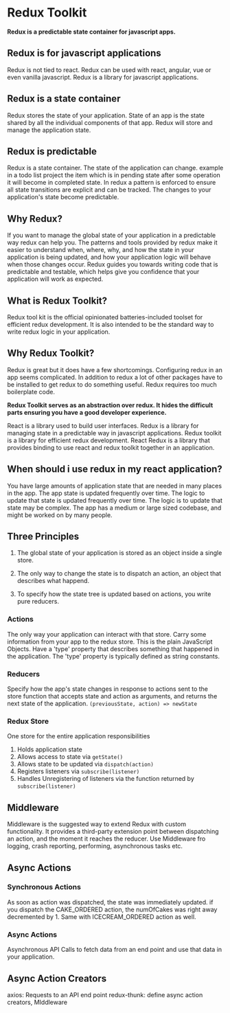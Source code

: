 # Redux Toolkit

**Redux is a predictable state container for javascript apps.**

## Redux is for javascript applications
Redux is not tied to react. Redux can be used with react, angular, vue or even vanilla javascript. Redux is a library for javascript applications.

## Redux is a state container
Redux stores the state of your application. State of an app is the state shared by all the individual components of that app. Redux will store and manage the application state.

## Redux is predictable
Redux is a state container. The state of the application can change. example in a todo list project the item which is in pending state after some operation it will become in completed state.
In redux a pattern is enforced to ensure all state transitions are explicit and can be tracked. The changes to your application's state become predictable.

## Why Redux?
If you want to manage the global state of your application in a predictable way redux can help you. The patterns and tools provided by redux make it easier to understand when, where, why, and how the state in your application is being updated, and how your application logic will behave when those changes occur.
Redux guides you towards writing code that is predictable and testable, which helps give you confidence that your application will work as expected.

## What is Redux Toolkit?
Redux tool kit is the official opinionated batteries-included toolset for efficient redux development. It is also intended to be the standard way to write redux logic in your application.

## Why Redux Toolkit?
Redux is great but it does have a few shortcomings. Configuring redux in an app seems complicated. In addition to redux a lot of other packages have to be installed to get redux to do something useful. Redux requires too much boilerplate code.

**Redux Toolkit serves as an abstraction over redux. It hides the difficult parts ensuring you have a good developer experience.**

React is a library used to build user interfaces. Redux is a library for managing state in a predictable way in javascript applications. Redux toolkit is a library for efficient redux development. React Redux is a library that provides binding to use react and redux toolkit together in an application.

## When should i use redux in my react application?
You have large amounts of application state that are needed in many places in the app. The app state is updated frequently over time. The logic to update that state is updated frequently over time. The logic is to update that state may be complex. The app has a medium or large sized codebase, and might be worked on by many people.

## Three Principles

1. The global state of your application is stored as an object inside a single store.

2. The only way to change the state is to dispatch an action, an object that describes what happend.

3. To specify how the state tree is updated based on actions, you write pure reducers.

### Actions

The only way your application can interact with that store. Carry some information from your app to the redux store. This is the plain JavaScript Objects.
Have a 'type' property that describes something that happened in the application. The 'type' property is typically defined as string constants.

### Reducers

Specify how the app's state changes in response to actions sent to the store function that accepts state and action as arguments, and returns the next state of the application. `(previousState, action) => newState`

### Redux Store

One store for the entire application responsibilities

1. Holds application state
2. Allows access to state via `getState()`
3. Allows state to be updated via `dispatch(action)`
4. Registers listeners via `subscribe(listener)`
5. Handles Unregistering of listeners via the function returned by `subscribe(listener)`

## Middleware

Middleware is the suggested way to extend Redux with custom functionality. It provides a third-party extension point between dispatching an action, and the moment it reaches the reducer. Use Middleware fro logging, crash reporting, performing, asynchronous tasks etc.

## Async Actions

### Synchronous Actions
As soon as action was dispatched, the state was immediately updated. if you dispatch the CAKE_ORDERED action, the numOfCakes was right away decremented by 1. Same with ICECREAM_ORDERED action as well.

### Async Actions
Asynchronous API Calls to fetch data from an end point and use that data in your application.

## Async Action Creators
axios: Requests to an API end point
redux-thunk: define async action creators, MIddleware

